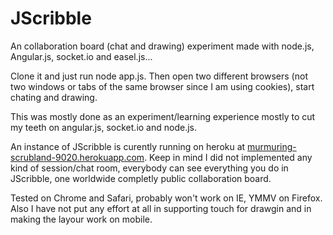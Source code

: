 JScribble
=========

An collaboration board (chat and drawing) experiment made with node.js, Angular.js, socket.io and easel.js...

Clone it and just run node app.js. Then open two different browsers (not two windows or tabs of the same browser since
I am using cookies), start chating and drawing.

This was mostly done as an experiment/learning experience mostly to cut my teeth on angular.js, socket.io and node.js.

An instance of JScribble is curently running on heroku at [murmuring-scrubland-9020.herokuapp.com](http://murmuring-scrubland-9020.herokuapp.com). Keep in mind I did not implemented
any kind of session/chat room, everybody can see everything you do in JScribble, one worldwide completly public
collaboration board.

Tested on Chrome and Safari, probably won't work on IE, YMMV on Firefox. Also I have not put any effort at all in supporting
touch for drawgin and in making the layour work on mobile.
